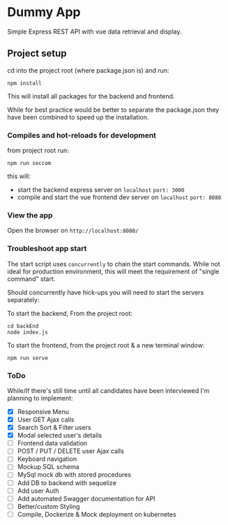 # Dummy App
Simple Express REST API with vue data retrieval and display.
## Project setup
cd into the project root (where package.json is) and run:
```
npm install
```
This will install all packages for the backend and frontend.

While for best practice would be better to separate the package.json they have been combined to speed up the installation.

### Compiles and hot-reloads for development
from project root run:
```
npm run seccom
```
this will:
* start the backend express server on `localhost` `port: 3000`
* compile and start the vue frontend dev server on `localhost` `port: 8080`

### View the app
Open the browser on `http://localhost:8080/`


### Troubleshoot app start
The start script uses `concurrently` to chain the start commands. While not ideal for production environment, this will
meet the requirement of "single command" start.

Should concurrently have hick-ups you will need to start the servers separately:

To start the backend, From the project root:

```
cd backEnd
node index.js
```
To start the frontend, from the project root & a new terminal window:

```
npm run serve
```
### ToDo
While/If there's still time until all candidates have been interviewed I'm planning to implement: 
- [X] Responsive Menu
- [X] User GET Ajax calls
- [X] Search Sort & Filter users
- [X] Modal selected user's details
- [ ] Frontend data validation
- [ ] POST / PUT / DELETE user Ajax calls
- [ ] Keyboard navigation
- [ ] Mockup SQL schema
- [ ] MySql mock db with stored procedures
- [ ] Add DB to backend with sequelize
- [ ] Add user Auth
- [ ] Add automated Swagger documentation for API
- [ ] Better/custom Styling
- [ ] Compile, Dockerize & Mock deployment on kubernetes
